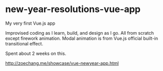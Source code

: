 # new-year-resolutions-vue-app
My very first Vue.js app

Improvised coding as I learn, build, and design as I go. All from scratch except firework animation. Modal animation is from Vue.js official built-in transitional effect.

Spent about 2 weeks on this.

http://zoechang.me/showcase/vue-newyear-app.html
